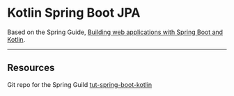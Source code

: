 # Kotlin Spring Boot JPA

Based on the Spring Guide, [Building web applications with Spring Boot and Kotlin](https://spring.io/guides/tutorials/spring-boot-kotlin).  

---



## Resources

Git repo for the Spring Guild [tut-spring-boot-kotlin](https://github.com/spring-guides/tut-spring-boot-kotlin)
